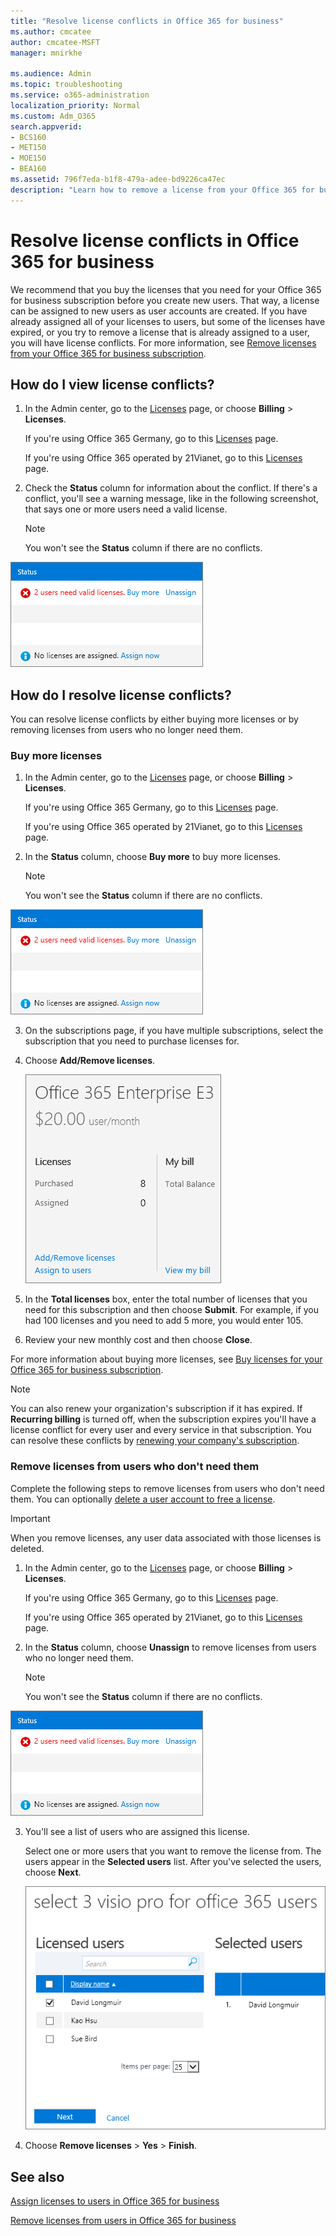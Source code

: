 ```yaml
---
title: "Resolve license conflicts in Office 365 for business"
ms.author: cmcatee
author: cmcatee-MSFT
manager: mnirkhe

ms.audience: Admin
ms.topic: troubleshooting
ms.service: o365-administration
localization_priority: Normal
ms.custom: Adm_O365
search.appverid:
- BCS160
- MET150
- MOE150
- BEA160
ms.assetid: 796f7eda-b1f8-479a-adee-bd9226ca47ec
description: "Learn how to remove a license from your Office 365 for business subscription when the license is already assigned to someone."
---
```


# Resolve license conflicts in Office 365 for business

We recommend that you buy the licenses that you need for your Office 365 for business subscription before you create new users. That way, a license can be assigned to new users as user accounts are created. If you have already assigned all of your licenses to users, but some of the licenses have expired, or you try to remove a license that is already assigned to a user, you will have license conflicts. For more information, see [Remove licenses from your Office 365 for business subscription](remove-licenses-from-subscription.md).
  
## How do I view license conflicts?

1. In the Admin center, go to the [Licenses](https://go.microsoft.com/fwlink/p/?linkid=842264) page, or choose **Billing** \> **Licenses**.
    
    If you're using Office 365 Germany, go to this [Licenses](https://go.microsoft.com/fwlink/p/?linkid=848038) page. 
    
    If you're using Office 365 operated by 21Vianet, go to this [Licenses](https://go.microsoft.com/fwlink/p/?linkid=850625) page. 
    
2. Check the **Status** column for information about the conflict. If there's a conflict, you'll see a warning message, like in the following screenshot, that says one or more users need a valid license. 
    
    > [!NOTE]
    > You won't see the **Status** column if there are no conflicts. 
  
![Status column on the Liceses page.](../media/c58c8b04-9c61-48fa-a1ae-6f072feac36a.png)
  
## How do I resolve license conflicts?

You can resolve license conflicts by either buying more licenses or by removing licenses from users who no longer need them.
  
### Buy more licenses

1. In the Admin center, go to the [Licenses](https://go.microsoft.com/fwlink/p/?linkid=842264) page, or choose **Billing** \> **Licenses**.
    
    If you're using Office 365 Germany, go to this [Licenses](https://go.microsoft.com/fwlink/p/?linkid=848038) page. 
    
    If you're using Office 365 operated by 21Vianet, go to this [Licenses](https://go.microsoft.com/fwlink/p/?linkid=850625) page. 
    
2. In the **Status** column, choose **Buy more** to buy more licenses. 
    
    > [!NOTE]
    > You won't see the **Status** column if there are no conflicts. 
  
![Status column on the Licenses page.](../media/c58c8b04-9c61-48fa-a1ae-6f072feac36a.png)
  
3. On the subscriptions page, if you have multiple subscriptions, select the subscription that you need to purchase licenses for.
    
4. Choose **Add/Remove licenses**.
    
    ![Add/Remove licenses link on the Subscriptions page.](../media/311304a6-7384-43c6-82dc-087764488be7.png)
  
5. In the **Total licenses** box, enter the total number of licenses that you need for this subscription and then choose **Submit**. For example, if you had 100 licenses and you need to add 5 more, you would enter 105.
    
6. Review your new monthly cost and then choose **Close**.
    
For more information about buying more licenses, see [Buy licenses for your Office 365 for business subscription](buy-licenses.md).
  
> [!NOTE]
> You can also renew your organization's subscription if it has expired. If **Recurring billing** is turned off, when the subscription expires you'll have a license conflict for every user and every service in that subscription. You can resolve these conflicts by [renewing your company's subscription](renew-your-subscription.md). 
  
### Remove licenses from users who don't need them

Complete the following steps to remove licenses from users who don't need them. You can optionally [delete a user account to free a license](../add-users-2/delete-a-user.md).
  
> [!IMPORTANT]
> When you remove licenses, any user data associated with those licenses is deleted. 
  
1. In the Admin center, go to the [Licenses](https://go.microsoft.com/fwlink/p/?linkid=842264) page, or choose **Billing** \> **Licenses**.
    
    If you're using Office 365 Germany, go to this [Licenses](https://go.microsoft.com/fwlink/p/?linkid=848038) page. 
    
    If you're using Office 365 operated by 21Vianet, go to this [Licenses](https://go.microsoft.com/fwlink/p/?linkid=850625) page. 
    
2. In the **Status** column, choose **Unassign** to remove licenses from users who no longer need them. 
    
    > [!NOTE]
    > You won't see the **Status** column if there are no conflicts. 
  
![Status column on the Liceses page.](../media/c58c8b04-9c61-48fa-a1ae-6f072feac36a.png)
  
3. You'll see a list of users who are assigned this license.
    
    Select one or more users that you want to remove the license from. The users appear in the **Selected users** list. After you've selected the users, choose **Next**.
    
    ![Select users in which to remove licenses.](../media/e65bde53-f5c8-4f01-ba3d-bdd88764e1ad.png)
  
4. Choose **Remove licenses** \> **Yes** \> **Finish**.
    
## See also
<a name="BKMK_ContactSupport"> </a>

[Assign licenses to users in Office 365 for business](assign-licenses-to-users.md)
  
[Remove licenses from users in Office 365 for business](remove-licenses-from-users.md)